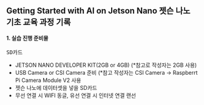 Getting Started with AI on Jetson Nano
<b> 젯슨 나노 기초 교육 과정 기록 </b>
-
<b> 1. 실습 진행 준비물 </b>
<br>
<br>
<TT> SD카드 </TT>
- JETSON NANO DEVELOPER KIT(2GB or 4GB)
  (*참고로 작성자는 2GB 사용)
- USB Camera or CSI Camera 준비
  (*참고 작성자는 CSI Camera → Raspberrt Pi Camera Module V2 사용
- 젯슨 나노에 데이터셋을 넣을 SD카드
- 무선 연결 시 WIFI 동글, 유선 연결 시 인터넷 연결 랜선
